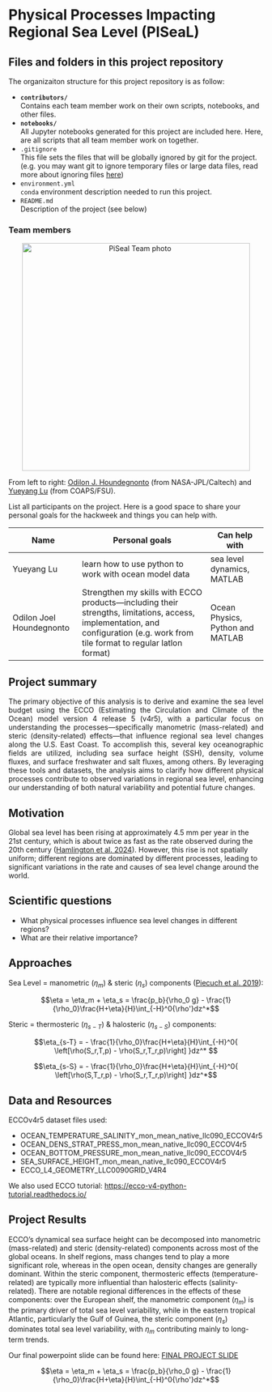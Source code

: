 # Physical Processes Impacting Regional Sea Level (PISeaL)
## Files and folders in this project repository

The organizaiton structure for this project repository is as follow:

* **`contributors/`**
<br> Contains each team member work on their own scripts, notebooks, and other files.
* **`notebooks/`**
<br> All Jupyter notebooks generated for this project are included here. Here, are all scripts that all team member work on together.
* `.gitignore`
<br> This file sets the files that will be globally ignored by git for the project. (e.g. you may want git to ignore temporary files or large data files, read more about ignoring files [here](https://docs.github.com/en/get-started/getting-started-with-git/ignoring-files))
* `environment.yml`
<br> `conda` environment description needed to run this project.
* `README.md`
<br> Description of the project (see below)

### Team members

<div align="center">
<img src="figures/ECCO2025_PiSeal_YL_and_OJH.PNG" height="450" alt="PiSeal Team photo"  />
</div>

From left to right: [Odilon J. Houndegnonto](https://ojhoundegnonto.github.io) (from NASA-JPL/Caltech) and [Yueyang Lu](https://yueyanglu.github.io/) (from COAPS/FSU).


List all participants on the project. Here is a good space to share your personal goals for the hackweek and things you can help with.

| Name | Personal goals | Can help with |
| ------------- | ------------- | ------------- |
| Yueyang Lu | learn how to use python to work with ocean model data  | sea level dynamics, MATLAB  | 
| Odilon Joel Houndegnonto| Strengthen my skills with ECCO products—including their strengths, limitations, access, implementation, and configuration (e.g. work from tile format to regular latlon format) | Ocean Physics, Python and MATLAB | 


## Project summary 
<div align="justify">
The primary objective of this analysis is to derive and examine the sea level budget using the ECCO (Estimating the Circulation and Climate of the Ocean) model version 4 release 5 (v4r5), with a particular focus on understanding the processes—specifically manometric (mass-related) and steric (density-related) effects—that influence regional sea level changes along the U.S. East Coast. To accomplish this, several key oceanographic fields are utilized, including sea surface height (SSH), density, volume fluxes, and surface freshwater and salt fluxes, among others. By leveraging these tools and datasets, the analysis aims to clarify how different physical processes contribute to observed variations in regional sea level, enhancing our understanding of both natural variability and potential future changes.
</div>

## Motivation
Global sea level has been rising at approximately 4.5 mm per year in the 21st century, which is about twice as fast as the rate observed during the 20th century ([Hamlington et al. 2024](https://www.nature.com/articles/s43247-024-01761-5)). However, this rise is not spatially uniform; different regions are dominated by different processes, leading to significant variations in the rate and causes of sea level change around the world.

## Scientific questions
- What physical processes influence sea level changes in different regions?
- What are their relative importance?

## Approaches
Sea Level = manometric ($\eta_m$) & steric ($\eta_s$) components ([Piecuch et al. 2019](https://doi.org/10.1029/2019JC015339)):

```math
\eta = \eta_m + \eta_s = \frac{p_b}{\rho_0 g} - \frac{1}{\rho_0}\frac{H+\eta}{H}\int_{-H}^0{\rho'}dz^*
```

Steric = thermosteric ($\eta_{s-T}$) & halosteric ($\eta_{s-S}$) components:


```math
\eta_{s-T} = - \frac{1}{\rho_0}\frac{H+\eta}{H}\int_{-H}^0{ \left[\rho(S_r,T,p) - \rho(S_r,T_r,p)\right] }dz^* 
```


```math
\eta_{s-S} = - \frac{1}{\rho_0}\frac{H+\eta}{H}\int_{-H}^0{ \left[\rho(S,T_r,p) - \rho(S_r,T_r,p)\right] }dz^*
```

## Data and Resources

ECCOv4r5 dataset files used:

- OCEAN_TEMPERATURE_SALINITY_mon_mean_native_llc090_ECCOV4r5
- OCEAN_DENS_STRAT_PRESS_mon_mean_native_llc090_ECCOV4r5
- OCEAN_BOTTOM_PRESSURE_mon_mean_native_llc090_ECCOV4r5
- SEA_SURFACE_HEIGHT_mon_mean_native_llc090_ECCOV4r5
- ECCO_L4_GEOMETRY_LLC0090GRID_V4R4

We also used ECCO tutorial: https://ecco-v4-python-tutorial.readthedocs.io/ 

## Project Results

ECCO’s dynamical sea surface height can be decomposed into manometric (mass-related) and steric (density-related) components across most of the global oceans. In shelf regions, mass changes tend to play a more significant role, whereas in the open ocean, density changes are generally dominant. Within the steric component, thermosteric effects (temperature-related) are typically more influential than halosteric effects (salinity-related). There are notable regional differences in the effects of these components: over the European shelf, the manometric component ($\eta_m$) is the primary driver of total sea level variability, while in the eastern tropical Atlantic, particularly the Gulf of Guinea, the steric component ($\eta_s$) dominates total sea level variability, with $\eta_m$ contributing mainly to long-term trends.


Our final powerpoint slide can be found here: [FINAL PROJECT SLIDE](https://drive.google.com/file/d/1nhWoUrIOIigZVH29XEUw1yShPFtxQBmy/view?usp=sharing)


```math
\eta = \eta_m + \eta_s = \frac{p_b}{\rho_0 g} - \frac{1}{\rho_0}\frac{H+\eta}{H}\int_{-H}^0{\rho'}dz^*
```


